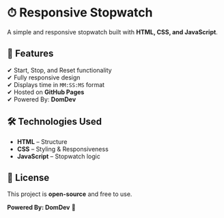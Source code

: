 # ⏱ Responsive Stopwatch  
A simple and responsive stopwatch built with **HTML, CSS, and JavaScript**.  

## 🚀 Features  
✔ Start, Stop, and Reset functionality  
✔ Fully responsive design  
✔ Displays time in `MM:SS:MS` format  
✔ Hosted on **GitHub Pages**  
✔ Powered By: **DomDev**  

## 🛠 Technologies Used  
- **HTML** – Structure  
- **CSS** – Styling & Responsiveness  
- **JavaScript** – Stopwatch logic  


## 📜 License  
This project is **open-source** and free to use.  

**Powered By: DomDev** 🚀
